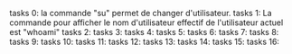 tasks 0: la commande "su" permet de changer d'utilisateur.
tasks 1: La commande pour afficher le nom d'utilisateur effectif de l'utilisateur actuel est "whoami"
tasks 2:
tasks 3:
tasks 4:
tasks 5:
tasks 6:
tasks 7:
tasks 8:
tasks 9:
tasks 10:
tasks 11:
tasks 12:
tasks 13:
tasks 14:
tasks 15:
tasks 16: